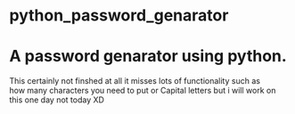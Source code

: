 # python_password_genarator
<h1>A password genarator using python.</h1>

<p>This certainly not finshed at all it misses lots of functionality such as </br>how many characters you need to put or Capital letters but i will work on this one day not today XD</p>
